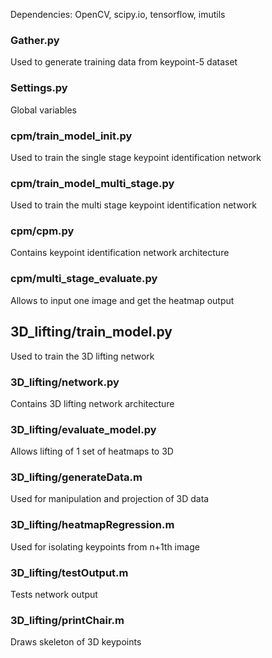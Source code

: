 Dependencies: OpenCV, scipy.io, tensorflow, imutils

### Gather.py
Used to generate training data from keypoint-5 dataset

### Settings.py
Global variables

### cpm/train_model_init.py
Used to train the single stage keypoint identification network

### cpm/train_model_multi_stage.py
Used to train the multi stage keypoint identification network

### cpm/cpm.py
Contains keypoint identification network architecture

### cpm/multi_stage_evaluate.py
Allows to input one image and get the heatmap output

## 3D_lifting/train_model.py
Used to train the 3D lifting network

### 3D_lifting/network.py
Contains 3D lifting network architecture

### 3D_lifting/evaluate_model.py
Allows lifting of 1 set of heatmaps to 3D

### 3D_lifting/generateData.m
Used for manipulation and projection of 3D data

### 3D_lifting/heatmapRegression.m
Used for isolating keypoints from n+1th image

### 3D_lifting/testOutput.m
Tests network output

### 3D_lifting/printChair.m
Draws skeleton of 3D keypoints

